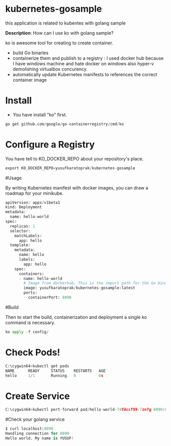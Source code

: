 # kubernetes-gosample 
 this application is related to kubentes with golang sample

 **Description**: How can I use ko with golang sample?

ko is awesome tool for creating to create container.

+ build Go binaries
+ containerize them and publish to a registry : I used docker hub because I have windows machine  and hate docker on windows also hyper-v demolishing virtualbox concurency. 
+ automatically update Kubernetes manifests to references the correct container image

# Install
+ You have install "ko" first.
~~~python
go get github.com/google/go-containerregistry/cmd/ko
~~~

# Configure a Registry

You have tell to KO_DOCKER_REPO about your repository's place.

~~~python
export KO_DOCKER_REPO=yusufkaratoprak/kubernetes-gosample
~~~

#Usage

By writing Kubernetes manifest with docker images, you can draw a roadmap for your minikube.

~~~python
apiVersion: apps/v1beta1
kind: Deployment
metadata:
  name: hello-world
spec:
  replicas: 1
  selector:
    matchLabels:
      app: hello
  template:
    metadata:
      name: hello
      labels:
        app: hello
    spec:
      containers:
      - name: hello-world
        # Image from dockerhub, This is the import path for the Go binary to build and run.
        image: yusufkaratoprak/kubernetes-gosample:latest
        ports:
        - containerPort: 8090

~~~

#Build

Then to start the build, containerization and deployment a single ko command is necessary.

~~~python
ko apply -f config/
~~~

# Check Pods!

~~~python
C:\cygwin64>kubectl get pods
NAME      READY     STATUS    RESTARTS   AGE
hello     1/1       Running   0          8s
~~~

# Create Service

~~~python
C:\cygwin64>kubectl port-forward pod/hello-world-74fdccf99-7zn7g 8090:8090
~~~

#Check your golang service
~~~python
$ curl localhost:8090
Handling connection for 8090
Hello world. My name is YUSUF!
~~~